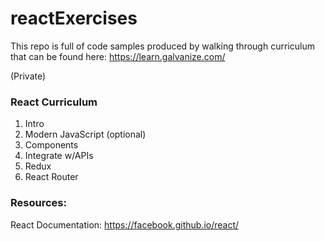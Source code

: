 # reactExercises

This repo is full of code samples produced by walking through curriculum that can be found here:
https://learn.galvanize.com/

(Private)

### React Curriculum
1. Intro
2. Modern JavaScript (optional)
3. Components
4. Integrate w/APIs
5. Redux
6. React Router


### Resources:
React Documentation: https://facebook.github.io/react/
